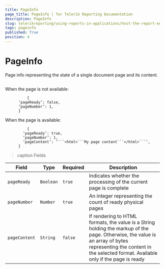 ```yaml
---
title: PageInfo
page_title: PageInfo | for Telerik Reporting Documentation
description: PageInfo
slug: telerikreporting/using-reports-in-applications/host-the-report-engine-remotely/telerik-reporting-rest-services/rest-api-reference/json-entities/pageinfo
tags: pageinfo
published: True
position: 4
---
```


# PageInfo



Page info representing the state of a single document page and its content.       

## 

When the page is not available:

	          {
          ‘pageReady’: false,
          ‘pageNumber’: 1,
          }
        



When the page is  available:

	          {
            ‘pageReady’: true,
            ‘pageNumber’: 1,
            ‘pageContent’: ‘```<html>```My page content```</html>```’,
          }
        




>caption Fields

| Field | Type | Required | Description |
| ------ | ------ | ------ | ------ |
|`pageReady`|`Boolean`|`true`|Indicates whether the processing of the current page is complete|
|`pageNumber`|`Number`|`true`|An integer representing the count of ready physical pages|
|`pageContent`|`String`|`false`|If rendering to HTML formats, the value is a String holding the markup of the page.              Otherwise, the value is an array of bytes representing the content in the selected format.              Available only if the page is ready|



